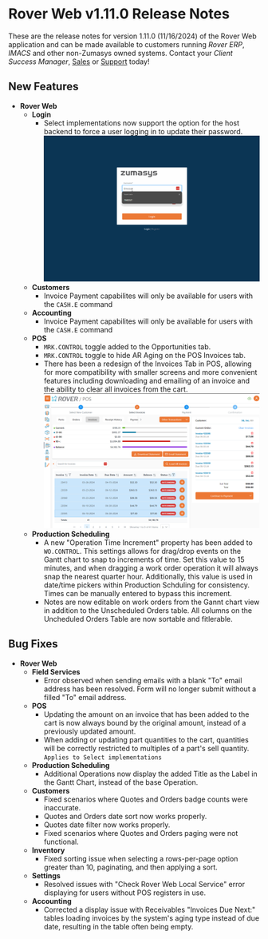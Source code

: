 # Rover Web v1.11.0 Release Notes

<badge text= "Version 1.11.0" vertical="middle" />

<PageHeader />

These are the release notes for version 1.11.0 (11/16/2024) of the Rover Web application and can be made available to customers running _Rover ERP_, _IMACS_ and other non-Zumasys owned systems. Contact your _Client Success Manager_, [Sales](mailto:sales@zumasys.com?subject=Rover%20Web%20v1.11.0) or [Support](mailto:help@zumasys.com?subject=Rover%20Web%20v1.11.0) today!

## New Features

- **Rover Web**
  - **Login**
    - Select implementations now support the option for the host backend to force a user logging in to update their password.
    ![Password Update](./password-update.gif)
  - **Customers**
    - Invoice Payment capabilites will only be available for users with the `CASH.E` command
  - **Accounting**
    - Invoice Payment capabilites will only be available for users with the 
    `CASH.E` command
  - **POS**
    - `MRK.CONTROL` toggle added to the Opportunities tab.
    - `MRK.CONTROL` toggle to hide AR Aging on the POS Invoices tab.
    - There has been a redesign of the Invoices Tab in POS, allowing for more compatibility with smaller screens and more convenient features including downloading and emailing of an invoice and the ability to clear all invoices from the cart.
    ![POS Invoice Redesign](./pos-invoice-redesign.png)
  - **Production Scheduling**
    - A new "Operation Time Increment" property has been added to `WO.CONTROL`.  This settings allows for drag/drop events on the Gantt chart to snap to increments of time.  Set this value to 15 minutes, and when dragging a work order operation it will always snap the nearest quarter hour.  Additionally, this value is used in date/time pickers within Production Schduling for consistency.  Times can be manually entered to bypass this increment.
    - Notes are now editable on work orders from the Gannt chart view in addition to the Unscheduled Orders table.
    All columns on the Uncheduled Orders Table are now sortable and fitlerable.


## Bug Fixes

- **Rover Web**
  - **Field Services**
    - Error observed when sending emails with a blank "To" email address has been resolved. Form will no longer submit without a filled "To" email address.
  - **POS**
    - Updating the amount on an invoice that has been added to the cart is now always bound by the original amount, instead of a previously updated amount.
    - When adding or updating part quantities to the cart, quantities will be correctly restricted to multiples of a part's sell quantity. `Applies to Select implementations`
  - **Production Scheduling**
    - Additional Operations now display the added Title as the Label in the Gantt Chart, instead of the base Operation.
  - **Customers**
    - Fixed scenarios where Quotes and Orders badge counts were inaccurate.
    - Quotes and Orders date sort now works properly.
    - Quotes date filter now works properly.
    - Fixed scenarios where Quotes and Orders paging were not functional.
  - **Inventory**
    - Fixed sorting issue when selecting a rows-per-page option greater than 10, paginating, and then applying a sort.
  - **Settings**
    - Resolved issues with "Check Rover Web Local Service" error displaying for users without POS registers in use.
  - **Accounting**
    - Corrected a display issue with Receivables "Invoices Due Next:" tables loading invoices by the system's aging type instead of due date, resulting in the table often being empty.